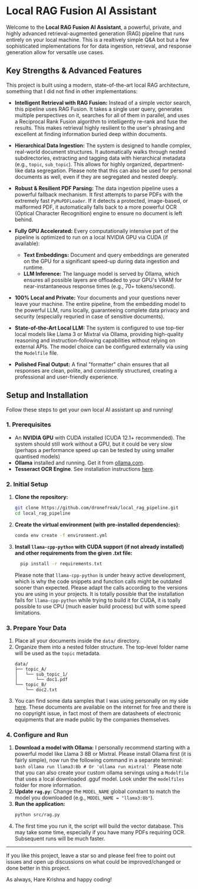 # Local RAG Fusion AI Assistant

Welcome to the **Local RAG Fusion AI Assistant**, a powerful, private, and highly advanced retrieval-augmented generation (RAG) pipeline that runs entirely on your local machine. This is a realtively simple Q&A bot but a few sophisticated implementations for for data ingestion, retrieval, and response generation allow for versatile use cases.

## Key Strengths & Advanced Features

This project is built using a modern, state-of-the-art local RAG architecture, something that I did not find in other implementations:

- **Intelligent Retrieval with RAG Fusion:** Instead of a simple vector search, this pipeline uses RAG Fusion. It takes a single user query, generates multiple perspectives on it, searches for all of them in parallel, and uses a Reciprocal Rank Fusion algorithm to intelligently re-rank and fuse the results. This makes retrieval highly resilient to the user's phrasing and excellent at finding information buried deep within documents.

- **Hierarchical Data Ingestion:** The system is designed to handle complex, real-world document structures. It automatically walks through nested subdirectories, extracting and tagging data with hierarchical metadata (e.g., `topic`, `sub_topic`). This allows for highly organized, department-like data segregation. Please note that this can also be used for personal documents as well, even if they are segregated and nested deeply.

- **Robust & Resilient PDF Parsing:** The data ingestion pipeline uses a powerful fallback mechanism. It first attempts to parse PDFs with the extremely fast `PyMuPDFLoader`. If it detects a protected, image-based, or malformed PDF, it automatically falls back to a more powerful OCR (Optical Character Recognition) engine to ensure no document is left behind.

- **Fully GPU Accelerated:** Every computationally intensive part of the pipeline is optimized to run on a local NVIDIA GPU via CUDA (if available):
  - **Text Embeddings:** Document and query embeddings are generated on the GPU for a significant speed-up during data ingestion and runtime.
  - **LLM Inference:** The language model is served by Ollama, which ensures all possible layers are offloaded to your GPU's VRAM for near-instantaneous response times (e.g., 70+ tokens/second).

- **100% Local and Private:** Your documents and your questions never leave your machine. The entire pipeline, from the embedding model to the powerful LLM, runs locally, guaranteeing complete data privacy and security (especially requried in case of sensitive documents).

- **State-of-the-Art Local LLM:** The system is configured to use top-tier local models like Llama 3 or Mixtral via Ollama, providing high-quality reasoning and instruction-following capabilities without relying on external APIs. The model choice can be configured externally via using the `Modelfile` file.

- **Polished Final Output:** A final "formatter" chain ensures that all responses are clean, polite, and consistently structured, creating a professional and user-friendly experience.

## Setup and Installation

Follow these steps to get your own local AI assistant up and running!

### 1. Prerequisites

- An **NVIDIA GPU** with CUDA installed (CUDA 12.1+ recommended). The system should still work without a GPU, but it could be very slow (perhaps a performance speed up can be tested by using smaller quantised models)
- **Ollama** installed and running. Get it from [ollama.com](https://ollama.com).
- **Tesseract OCR Engine**. See installation instructions [here](https://tesseract-ocr.github.io/tessdoc/Installation.html).

### 2. Initial Setup

1.  **Clone the repository:**
    ```bash
    git clone https://github.com/dronefreak/local_rag_pipeline.git
    cd local_rag_pipeline
    ```
2.  **Create the virtual environment (with pre-installed dependencies):**
    ```bash
    conda env create -f environment.yml
    ```
3.  **Install `llama-cpp-python` with CUDA support (if not already installed) and other requirements from the given .txt file:**

    ```bash
      pip install -r requirements.txt
    ```

    Please note that `llama-cpp-python` is under heavy active development, which is why the code snippets and function calls might be outdated sooner than expected. Please adapt the calls according to the versions you are using in your projects.
    It is totally possible that the installation fails for `llama-cpp-python` while trying to build it for CUDA, it is toally possible to use CPU (much easier build process) but with some speed limitations.

### 3. Prepare Your Data

1.  Place all your documents inside the `data/` directory.
2.  Organize them into a nested folder structure. The top-level folder name will be used as the `topic` metadata.
    ```
    data/
    ├── topic_A/
    │   └── sub_topic_1/
    │       └── doc1.pdf
    └── topic_B/
        └── doc2.txt
    ```
3.  You can find some data samples that I was using personally on my side [here](https://drive.google.com/file/d/1BCb1tkgav3gC7F9MxZhCyVYfnjZzpA7s/view?usp=sharing). These documents are available on the internet for free and there is no copyright issue, in fact most of them are datasheets of electronic equipments that are made public by the companies themselves.

### 4. Configure and Run

1.  **Download a model with Ollama:** I personally recommend starting with a powerful model like Llama 3 8B or Mixtral. Please install Ollama first (it is fairly simple), now run the following command in a separate terminal:
    `bash
ollama run llama3:8b # Or 'ollama run mixtral'
`
    Please note that you can also create your custom ollama servings using a `Modelfile` that uses a local downloaded .gguf model. Look under the `modelfiles` folder for more information.
2.  **Update `rag.py`:** Change the `MODEL_NAME` global constant to match the model you downloaded (e.g., `MODEL_NAME = "llama3:8b"`).
3.  **Run the application:**
    ```bash
    python src/rag.py
    ```
4.  The first time you run it, the script will build the vector database. This may take some time, especially if you have many PDFs requiring OCR. Subsequent runs will be much faster.

---

If you like this project, leave a star so and please feel free to point out issues and open up discussions on what could be improved/changed or done better in this project.

As always, Hare Krishna and happy coding!
